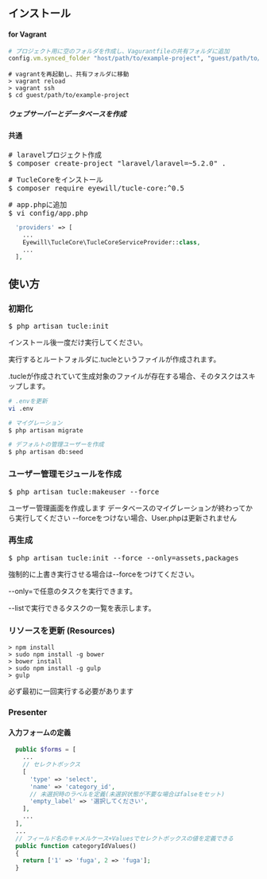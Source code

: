 ## インストール 

#### for Vagrant

~~~ruby
# プロジェクト用に空のフォルダを作成し、Vagurantfileの共有フォルダに追加
config.vm.synced_folder "host/path/to/example-project", "guest/path/to/example-project"
~~~

~~~
# vagrantを再起動し、共有フォルダに移動
> vagrant reload
> vagrant ssh
$ cd guest/path/to/example-project
~~~

##### ウェブサーバーとデータベースを作成

#### 共通

<pre>
# laravelプロジェクト作成
$ composer create-project "laravel/laravel=~5.2.0" .
</pre>

<pre>
# TucleCoreをインストール
$ composer require eyewill/tucle-core:^0.5
</pre>

<pre>
# app.phpに追加
$ vi config/app.php
</pre>
~~~php
  'providers' => [
    ...
    Eyewill\TucleCore\TucleCoreServiceProvider::class,
    ...
  ],
~~~

## 使い方

### 初期化

<pre>
$ php artisan tucle:init
</pre>

インストール後一度だけ実行してください。

実行するとルートフォルダに.tucleというファイルが作成されます。

.tucleが作成されていて生成対象のファイルが存在する場合、そのタスクはスキップします。

~~~bash
# .envを更新
vi .env
~~~

~~~bash
# マイグレーション
$ php artisan migrate
~~~

~~~bash
# デフォルトの管理ユーザーを作成
$ php artisan db:seed
~~~

### ユーザー管理モジュールを作成

<pre>
$ php artisan tucle:makeuser --force
</pre>

ユーザー管理画面を作成します
データベースのマイグレーションが終わってから実行してください
--forceをつけない場合、User.phpは更新されません

### 再生成

<pre>
$ php artisan tucle:init --force --only=assets,packages
</pre>

強制的に上書き実行させる場合は--forceをつけてください。

--only=で任意のタスクを実行できます。

--listで実行できるタスクの一覧を表示します。

### リソースを更新 (Resources)

~~~
> npm install
> sudo npm install -g bower
> bower install
> sudo npm install -g gulp
> gulp
~~~

必ず最初に一回実行する必要があります

### Presenter

#### 入力フォームの定義

~~~php
  public $forms = [
    ...
    // セレクトボックス
    [
      'type' => 'select',
      'name' => 'category_id',
      // 未選択時のラベルを定義(未選択状態が不要な場合はfalseをセット)
      'empty_label' => '選択してください',
    ],
    ...
  ],
  ...
  // フィールド名のキャメルケース+Valuesでセレクトボックスの値を定義できる
  public function categoryIdValues()
  {
    return ['1' => 'fuga', 2 => 'fuga'];
  }
~~~
